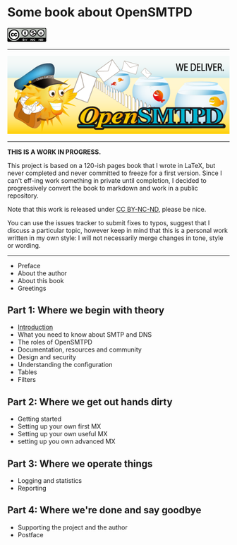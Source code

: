 # Some book about OpenSMTPD

<img src="src/images/cc-by-nc-nd-88x31.png" />

<hr />

<center>
    <img src="src/images/opensmtpd.png" />
</center>

<hr />

**THIS IS A WORK IN PROGRESS.**

This project is based on a 120-ish pages book that I wrote in LaTeX,
but never completed and  never committed to freeze for a first version.
Since I can't eff-ing work something in private until completion,
I decided to progressively convert the book to markdown and work in a public repository.

Note that this work is released under [CC BY-NC-ND](https://creativecommons.org/licenses/by-nc-nd/4.0/), please be nice.

You can use the issues tracker to submit fixes to typos,
suggest that I discuss a particular topic,
however keep in mind that this is a personal work written in my own style:
I will not necessarily merge changes in tone, style or wording.

<hr />

- Preface
- About the author
- About this book
- Greetings


## Part 1: Where we begin with theory
- [Introduction](src/chapters/1010_Introduction.md)
- What you need to know about SMTP and DNS
- The roles of OpenSMTPD
- Documentation, resources and community
- Design and security
- Understanding the configuration
- Tables
- Filters


## Part 2: Where we get out hands dirty
- Getting started
- Setting up your own first MX
- Setting up your own useful MX
- setting up you own advanced MX


## Part 3: Where we operate things
- Logging and statistics
- Reporting


## Part 4: Where we're done and say goodbye
- Supporting the project and the author
- Postface